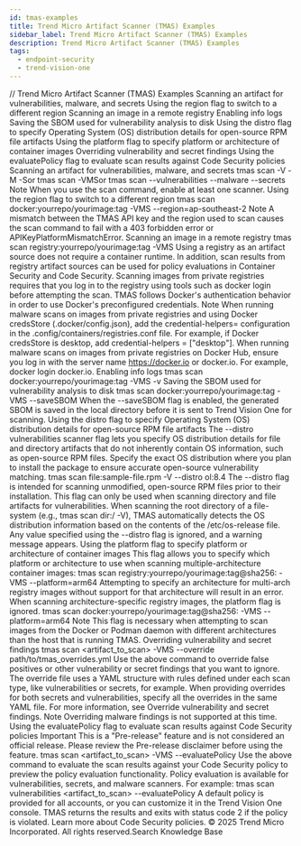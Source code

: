 ```yaml
---
id: tmas-examples
title: Trend Micro Artifact Scanner (TMAS) Examples
sidebar_label: Trend Micro Artifact Scanner (TMAS) Examples
description: Trend Micro Artifact Scanner (TMAS) Examples
tags:
  - endpoint-security
  - trend-vision-one
---
```


/*<![CDATA[*/ $('#title').html($('meta[name=map-description]').attr('content')); /*]]>*/ Trend Micro Artifact Scanner (TMAS) Examples Scanning an artifact for vulnerabilities, malware, and secrets Using the region flag to switch to a different region Scanning an image in a remote registry Enabling info logs Saving the SBOM used for vulnerability analysis to disk Using the distro flag to specify Operating System (OS) distribution details for open-source RPM file artifacts Using the platform flag to specify platform or architecture of container images Overriding vulnerability and secret findings Using the evaluatePolicy flag to evaluate scan results against Code Security policies Scanning an artifact for vulnerabilities, malware, and secrets tmas scan <artifact to scan> -V -M -Sor tmas scan <artifact to scan> -VMSor tmas scan <artifact to scan> --vulnerabilities --malware --secrets Note When you use the scan command, enable at least one scanner. Using the region flag to switch to a different region tmas scan docker:yourrepo/yourimage:tag -VMS --region=ap-southeast-2 Note A mismatch between the TMAS API key and the region used to scan causes the scan command to fail with a 403 forbidden error or APIKeyPlatformMismatchError. Scanning an image in a remote registry tmas scan registry:yourrepo/yourimage:tag -VMS Using a registry as an artifact source does not require a container runtime. In addition, scan results from registry artifact sources can be used for policy evaluations in Container Security and Code Security. Scanning images from private registries requires that you log in to the registry using tools such as docker login before attempting the scan. TMAS follows Docker's authentication behavior in order to use Docker's preconfigured credentials. Note When running malware scans on images from private registries and using Docker credsStore (.docker/config.json), add the credential-helpers=<your credsStore> configuration in the .config/containers/registries.conf file. For example, if Docker credsStore is desktop, add credential-helpers = ["desktop"]. When running malware scans on images from private registries on Docker Hub, ensure you log in with the server name https://docker.io or docker.io. For example, docker login docker.io. Enabling info logs tmas scan docker:yourrepo/yourimage:tag -VMS -v Saving the SBOM used for vulnerability analysis to disk tmas scan docker:yourrepo/yourimage:tag -VMS --saveSBOM When the --saveSBOM flag is enabled, the generated SBOM is saved in the local directory before it is sent to Trend Vision One for scanning. Using the distro flag to specify Operating System (OS) distribution details for open-source RPM file artifacts The --distro vulnerabilities scanner flag lets you specify OS distribution details for file and directory artifacts that do not inherently contain OS information, such as open-source RPM files. Specify the exact OS distribution where you plan to install the package to ensure accurate open-source vulnerability matching. tmas scan file:sample-file.rpm -V --distro ol:8.4 The --distro flag is intended for scanning unmodified, open-source RPM files prior to their installation. This flag can only be used when scanning directory and file artifacts for vulnerabilities. When scanning the root directory of a file-system (e.g., tmas scan dir:/ -V), TMAS automatically detects the OS distribution information based on the contents of the /etc/os-release file. Any value specified using the --distro flag is ignored, and a warning message appears. Using the platform flag to specify platform or architecture of container images This flag allows you to specify which platform or architecture to use when scanning multiple-architecture container images: tmas scan registry:yourrepo/yourimage:tag@sha256:<multiple-architecture-digest> -VMS --platform=arm64 Attempting to specify an architecture for multi-arch registry images without support for that architecture will result in an error. When scanning architecture-specific registry images, the platform flag is ignored. tmas scan docker:yourrepo/yourimage:tag@sha256:<arm64-specific-digest> -VMS --platform=arm64 Note This flag is necessary when attempting to scan images from the Docker or Podman daemon with different architectures than the host that is running TMAS. Overriding vulnerability and secret findings tmas scan <artifact_to_scan> -VMS --override path/to/tmas_overrides.yml Use the above command to override false positives or other vulnerability or secret findings that you want to ignore. The override file uses a YAML structure with rules defined under each scan type, like vulnerabilities or secrets, for example. When providing overrides for both secrets and vulnerabilities, specify all the overrides in the same YAML file. For more information, see Override vulnerability and secret findings. Note Overriding malware findings is not supported at this time. Using the evaluatePolicy flag to evaluate scan results against Code Security policies Important This is a "Pre-release" feature and is not considered an official release. Please review the Pre-release disclaimer before using the feature. tmas scan <artifact_to_scan> -VMS --evaluatePolicy Use the above command to evaluate the scan results against your Code Security policy to preview the policy evaluation functionality. Policy evaluation is available for vulnerabilities, secrets, and malware scanners. For example: tmas scan vulnerabilities <artifact_to_scan> --evaluatePolicy A default policy is provided for all accounts, or you can customize it in the Trend Vision One console. TMAS returns the results and exits with status code 2 if the policy is violated. Learn more about Code Security policies. © 2025 Trend Micro Incorporated. All rights reserved.Search Knowledge Base